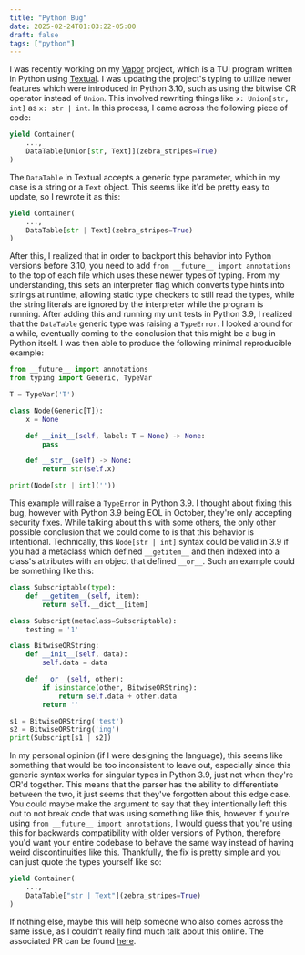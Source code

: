```yaml
---
title: "Python Bug"
date: 2025-02-24T01:03:22-05:00
draft: false
tags: ["python"]
---
```


I was recently working on my [Vapor](/software/vapor/) project, which is a TUI program written in Python using [Textual](https://github.com/Textualize/textual). I was updating the project's typing to utilize newer features which were introduced in Python 3.10, such as using the bitwise OR operator instead of `Union`. This involved rewriting things like `x: Union[str, int]` as `x: str | int`. In this process, I came across the following piece of code:

```py
yield Container(
    ...,
    DataTable[Union[str, Text]](zebra_stripes=True)
)
```

The `DataTable` in Textual accepts a generic type parameter, which in my case is a string or a `Text` object. This seems like it'd be pretty easy to update, so I rewrote it as this:

```py
yield Container(
    ...,
    DataTable[str | Text](zebra_stripes=True)
)
```

After this, I realized that in order to backport this behavior into Python versions before 3.10, you need to add `from __future__ import annotations` to the top of each file which uses these newer types of typing. From my understanding, this sets an interpreter flag which converts type hints into strings at runtime, allowing static type checkers to still read the types, while the string literals are ignored by the interpreter while the program is running. After adding this and running my unit tests in Python 3.9, I realized that the `DataTable` generic type was raising a `TypeError`. I looked around for a while, eventually coming to the conclusion that this might be a bug in Python itself. I was then able to produce the following minimal reproducible example:

```py
from __future__ import annotations
from typing import Generic, TypeVar

T = TypeVar('T')

class Node(Generic[T]):
    x = None

    def __init__(self, label: T = None) -> None:
        pass

    def __str__(self) -> None:
        return str(self.x)

print(Node[str | int](''))
```

This example will raise a `TypeError` in Python 3.9. I thought about fixing this bug, however with Python 3.9 being EOL in October, they're only accepting security fixes. While talking about this with some others, the only other possible conclusion that we could come to is that this behavior is intentional. Technically, this `Node[str | int]` syntax could be valid in 3.9 if you had a metaclass which defined `__getitem__` and then indexed into a class's attributes with an object that defined `__or__`. Such an example could be something like this:

```py
class Subscriptable(type):
    def __getitem__(self, item):
        return self.__dict__[item]

class Subscript(metaclass=Subscriptable):
    testing = '1'

class BitwiseORString:
    def __init__(self, data):
        self.data = data

    def __or__(self, other):
        if isinstance(other, BitwiseORString):
            return self.data + other.data
        return ''

s1 = BitwiseORString('test')
s2 = BitwiseORString('ing')
print(Subscript[s1 | s2])
```

In my personal opinion (if I were designing the language), this seems like something that would be too inconsistent to leave out, especially since this generic syntax works for singular types in Python 3.9, just not when they're OR'd together. This means that the parser has the ability to differentiate between the two, it just seems that they've forgotten about this edge case. You could maybe make the argument to say that they intentionally left this out to not break code that was using something like this, however if you're using `from __future__ import annotations`, I would guess that you're using this for backwards compatibility with older versions of Python, therefore you'd want your entire codebase to behave the same way instead of having weird discontinuities like this. Thankfully, the fix is pretty simple and you can just quote the types yourself like so:

```py
yield Container(
    ...,
    DataTable["str | Text"](zebra_stripes=True)
)
```

If nothing else, maybe this will help someone who also comes across the same issue, as I couldn't really find much talk about this online. The associated PR can be found [here](https://github.com/TabulateJarl8/vapor/pull/22/).
